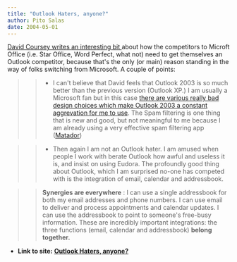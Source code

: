 ```yaml
---
title: "Outlook Haters, anyone?"
author: Pito Salas
date: 2004-05-01
---
```


[David Coursey writes an interesting bit
](<http://blog.ziffdavis.com/coursey/archive/2004/04/28/739.aspx>)about how
the competitors to Microft Office (i.e. Star Office, Word Perfect, what not)
need to get themselves an Outlook competitor, because that's the only (or
main) reason standing in the way of folks switching from Microsoft. A couple
of points:

>>

>>   * I can't believe that David feels that Outlook 2003 is so much better
than the previous version (Outlook XP.) I am usually a Microsoft fan but in
this case [there are various really bad design choices which make Outlook 2003
a constant aggrevation for me to use](</weblogs/archives/000373.html>). The
Spam filtering is one thing that is new and good, but not meaningful to me
because I am already using a very effective spam filtering app
([Matador](<http://www.mailfrontier.com/products_matador.html>))

>>   * Then again I am not an Outlook hater. I am amused when people I work
with berate Outlook how awful and useless it is, and insist on using Eudora.
The profoundly good thing about Outlook, which I am surprised no-one has
competed with is the integration of email, calendar and addressbook.

>>

>> **Synergies are everywhere** : I can use a single addressbook for both my
email addresses and phone numbers. I can use email to deliver and process
appointments and calendar updates. I can use the addressbook to point to
someone's free-busy information. These are incredibly important integrations:
the three functions (email, calendar and addressbook) **belong together.**


* **Link to site:** **[Outlook Haters, anyone?](None)**
